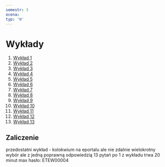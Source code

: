 ```yaml
---
semestr: 3
ocena: 
typ: 'W'
---
```


# Wykłady
1. [Wykład 1](Notatki/Semestr%203/Podstawy%20telekomunikacji/Wykłady/Wykład%201/Wykład%201.md)
2. [Wykład 2](Notatki/Semestr%203/Podstawy%20telekomunikacji/Wykłady/Wykład%202/Wykład%202.md)
3. [Wykład 3](Notatki/Semestr%203/Podstawy%20telekomunikacji/Wykłady/Wykład%203/Wykład%203.md)
4. [Wykład 4](Notatki/Semestr%203/Podstawy%20telekomunikacji/Wykłady/Wykład%204/Wykład%204.md)
5. [Wykład 5](Notatki/Semestr%203/Podstawy%20telekomunikacji/Wykłady/Wykład%205/Wykład%205.md)
6. [Wykład 6](Notatki/Semestr%203/Podstawy%20telekomunikacji/Wykłady/Wykład%206/Wykład%206.md)
7. [Wykład 7](Notatki/Semestr%203/Podstawy%20telekomunikacji/Wykłady/Wykład%207/Wykład%207.md)
8. [Wykład 8](Notatki/Semestr%203/Podstawy%20telekomunikacji/Wykłady/Wykład%208/Wykład%208.md)
9. [Wykład 9](Notatki/Semestr%203/Podstawy%20telekomunikacji/Wykłady/Wykład%209/Wykład%209.md)
10. [Wykład 10](Notatki/Semestr%203/Podstawy%20telekomunikacji/Wykłady/Wykład%2010/Wykład%2010.md)
11. [Wykład 11](Notatki/Semestr%203/Podstawy%20telekomunikacji/Wykłady/Wykład%2011/Wykład%2011.md)
12. [Wykład 12](Notatki/Semestr%203/Podstawy%20telekomunikacji/Wykłady/Wykład%2012/Wykład%2012.md)
13. [Wykład 13](Notatki/Semestr%203/Podstawy%20telekomunikacji/Wykłady/Wykład%2013/Wykład%2013.md)

## Zaliczenie
przedostatni wykład - kolokwium
na eportalu ale nie zdalnie
wielokrotny wybór ale z jedną poprawną odpowiedzią
13 pytań po 1 z wykładu
trwa 20 minut max
hasło: ETEW00004
